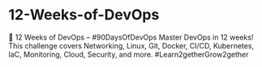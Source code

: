 # 12-Weeks-of-DevOps
🚀 12 Weeks of DevOps – #90DaysOfDevOps Master DevOps in 12 weeks! This challenge covers Networking, Linux, Git, Docker, CI/CD, Kubernetes, IaC, Monitoring, Cloud, Security, and more. #Learn2getherGrow2gether
